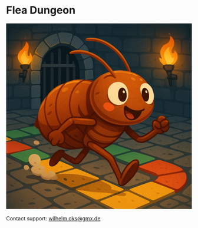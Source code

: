 # Flea Dungeon

![alt text](AppIcon.png)

Contact support: [wilhelm.oks@gmx.de](mailto:wilhelm.oks@gmx.de)
